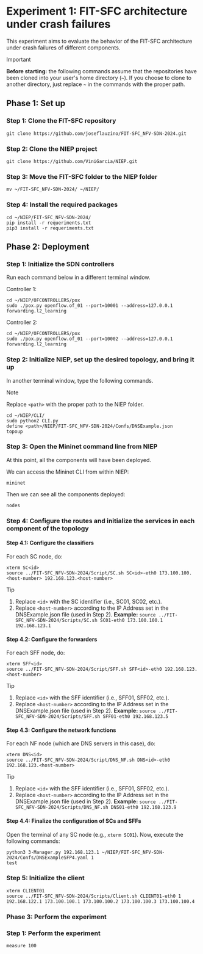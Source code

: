 

# Experiment 1: FIT-SFC architecture under crash failures

This experiment aims to evaluate the behavior of the FIT-SFC architecture under crash failures of different components.

> [!IMPORTANT] 
> **Before starting:** the following commands assume that the repositories have been cloned into your user's home directory (`~`). If you choose to clone to another directory, just replace `~` in the commands with the proper path.

## Phase 1: Set up

### Step 1: Clone the FIT-SFC repository
    git clone https://github.com/joseflauzino/FIT-SFC_NFV-SDN-2024.git

### Step 2: Clone the NIEP project
    git clone https://github.com/ViniGarcia/NIEP.git

### Step 3: Move the FIT-SFC folder to the NIEP folder
    mv ~/FIT-SFC_NFV-SDN-2024/ ~/NIEP/

### Step 4: Install the required packages 
	cd ~/NIEP/FIT-SFC_NFV-SDN-2024/
	pip install -r requeriments.txt
	pip3 install -r requeriments.txt
 
## Phase 2: Deployment

### Step 1: Initialize the SDN controllers
Run each command below in a different terminal window.

Controller 1:

	cd ~/NIEP/OFCONTROLLERS/pox
	sudo ./pox.py openflow.of_01 --port=10001 --address=127.0.0.1 forwarding.l2_learning
	
Controller 2:

 	cd ~/NIEP/OFCONTROLLERS/pox
	sudo ./pox.py openflow.of_01 --port=10002 --address=127.0.0.1 forwarding.l2_learning

### Step 2: Initialize NIEP, set up the desired topology, and bring it up

In another terminal window, type the following commands.

> [!NOTE] 
> Replace `<path>` with the proper path to the NIEP folder.

    cd ~/NIEP/CLI/
    sudo python2 CLI.py
    define <path>/NIEP/FIT-SFC_NFV-SDN-2024/Confs/DNSExample.json
    topoup

### Step 3: Open the Mininet command line from NIEP

At this point, all the components will have been deployed.

We can access the Mininet CLI from within NIEP:

	mininet
 
Then we can see all the components deployed:

	nodes

### Step 4: Configure the routes and initialize the services in each component of the topology

#### Step 4.1: Configure the classifiers

For each SC node, do:

	xterm SC<id>
	source ../FIT-SFC_NFV-SDN-2024/Script/SC.sh SC<id>-eth0 173.100.100.<host-number> 192.168.123.<host-number>

> [!TIP] 
> 1. Replace `<id>` with the SC identifier (i.e., SC01, SC02, etc.).
> 2. Replace `<host-number>` according to the IP Address set in the DNSExample.json file (used in Step 2).
> **Example:**  `source ../FIT-SFC_NFV-SDN-2024/Scripts/SC.sh SC01-eth0 173.100.100.1 192.168.123.1`

#### Step 4.2: Configure the forwarders

For each SFF node, do:

	xterm SFF<id>
	source ../FIT-SFC_NFV-SDN-2024/Script/SFF.sh SFF<id>-eth0 192.168.123.<host-number>

> [!TIP] 
> 1. Replace `<id>` with the SFF identifier (i.e., SFF01, SFF02, etc.).
> 2. Replace `<host-number>` according to the IP Address set in the DNSExample.json file (used in Step 2).
> **Example:**  `source ../FIT-SFC_NFV-SDN-2024/Scripts/SFF.sh SFF01-eth0 192.168.123.5`

#### Step 4.3: Configure the network functions

For each NF node (which are DNS servers in this case), do:

	xterm DNS<id>
	source ../FIT-SFC_NFV-SDN-2024/Script/DNS_NF.sh DNS<id>-eth0 192.168.123.<host-number>

> [!TIP] 
> 1. Replace `<id>` with the SFF identifier (i.e., SFF01, SFF02, etc.).
> 2. Replace `<host-number>` according to the IP Address set in the DNSExample.json file (used in Step 2).
> **Example:**  `source ../FIT-SFC_NFV-SDN-2024/Scripts/DNS_NF.sh DNS01-eth0 192.168.123.9`

#### Step 4.4: Finalize the configuration of SCs and SFFs

Open the terminal of any SC node (e.g., `xterm SC01`). Now, execute the following commands:

    python3 3-Manager.py 192.168.123.1 ~/NIEP/FIT-SFC_NFV-SDN-2024/Confs/DNSExampleSFP4.yaml 1
    test

### Step 5: Initialize the client

    xterm CLIENT01
    source ../FIT-SFC_NFV-SDN-2024/Scripts/Client.sh CLIENT01-eth0 1 192.168.122.1 173.100.100.1 173.100.100.2 173.100.100.3 173.100.100.4

### Phase 3: Perform the experiment

### Step 1: Perform the experiment

	measure 100
